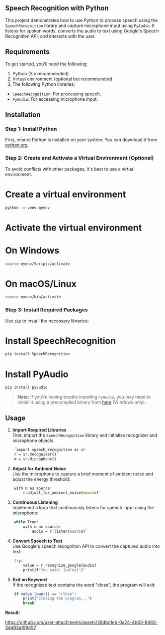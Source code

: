 ## Speech Recognition with Python

This project demonstrates how to use Python to process speech using the `SpeechRecognition` library and capture microphone input using `PyAudio`. It listens for spoken words, converts the audio to text using Google's Speech Recognition API, and interacts with the user.

## Requirements

To get started, you'll need the following:

1. Python (3.x recommended)
2. Virtual environment (optional but recommended)
3. The following Python libraries:
 - `SpeechRecognition`: For processing speech.
 - `PyAudio`: For accessing microphone input.

## Installation

### Step 1: Install Python

First, ensure Python is installed on your system. You can download it from [python.org](https://www.python.org/downloads/).

### Step 2: Create and Activate a Virtual Environment (Optional)

To avoid conflicts with other packages, it's best to use a virtual environment.

# Create a virtual environment
```bash
python -m venv myenv
```
# Activate the virtual environment

# On Windows
```bash
source myenv/Scripts/activate
```

# On macOS/Linux
```bash
source myenv/bin/activate
```


### Step 3: Install Required Packages

Use `pip` to install the necessary libraries:
# Install SpeechRecognition
```bash
pip install SpeechRecognition
```

# Install PyAudio
```bash
pip install pyaudio
```

> **Note:** If you're having trouble installing `PyAudio`, you may need to install it using a precompiled binary from [here](https://www.lfd.uci.edu/~gohlke/pythonlibs/#pyaudio) (Windows only).

## Usage

1.  **Import Required Libraries**  
    First, import the `SpeechRecognition` library and initialize recognizer and microphone objects:

```bash
    `import speech_recognition as sr
    r = sr.Recognizer()
    m = sr.Microphone()
```
    
2.  **Adjust for Ambient Noise**  
    Use the microphone to capture a brief moment of ambient noise and adjust the energy threshold:

```bash
    with m as source:
        r.adjust_for_ambient_noise(source)`
```
    
3.  **Continuous Listening**  
    Implement a loop that continuously listens for speech input using the microphone:

```bash
    while True:
        with m as source:
            audio = r.listen(source)`
```
    
4.  **Convert Speech to Text**  
    Use Google's speech recognition API to convert the captured audio into text:

```bash
    try:
        value = r.recognize_google(audio)
        print(f"You said: {value}")`
```
    
5.  **Exit on Keyword**  
    If the recognized text contains the word "close", the program will exit:

```bash
    if value.lower() == "close":
        print("Closing the program...")
        break`
```
**Result:**




https://github.com/user-attachments/assets/28dbc1eb-0a24-4b63-8483-34d03a199457

